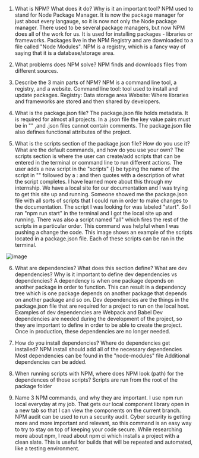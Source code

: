 1. What is NPM? What does it do? Why is it an important tool?
NPM used to stand for Node Package Manager. It is now the package manager for just about every langauge, so it is now not only the Node package manager.
There used to be several package managers, but now NPM does all of the work for us.
It is used for installing packages - libraries or frameworks. Packages live in the NPM Registry and are downloaded to a file called "Node Modules".
NPM is a registry, which is a fancy way of saying that it is a database/storage area.

2. What problems does NPM solve?
NPM finds and downloads files from different sources.

3. Describe the 3 main parts of NPM?
NPM is a command line tool, a registry, and a website.
Command line tool: tool used to install and update packages.
Registry: Data storage area
Website: Where libraries and frameworks are stored and then shared by developers. 

4. What is the package.json file?
The package.json file holds metadata. It is required for almost all projects. In a .json file the key value pairs must be in "" ,and .json files cannot contain comments.
The package.json file also defines functional attributes of the project.

5. What is the scripts section of the package.json file? How do you use it? What are the default commands, and how do you use your own?
The scripts section is where the user can create/add scripts that can be entered in the terminal or command line to run different actions.
The user adds a new script in the "scripts" {} be typing the name of the script in "" followed by a : and then quotes with a description of what the script completes.
I have learned more about this through my internship. We have a local site for our documentation and I was trying to get this site up and running. Someone showed me the package.json file with all sorts of scripts that I could run in order to make changes to the documentation.
The script I was looking for was labeled "start". So I ran "npm run start" in the terminal and I got the local site up and running.
There was also a script named "all" which fires the rest of the scripts in a particular order. This command was helpful when I was pushing a change the code.
This image shows an example of the scripts located in a package.json file. Each of these scripts can be ran in the terminal.

![image](https://user-images.githubusercontent.com/71342594/216794650-becb5492-16b3-49a2-9f18-7aed4755b543.png)


6. What are dependencies? What does this section define? What are dev dependencies? Why is it important to define dev dependencies vs dependencies?
A dependency is when one package depends on another package in order to function. This can result in a dependency tree which is one package depends on another package that depends on another package and so on.
Dev dependencies are the things in the package.json file that are required for a project to run on the local host. Examples of dev dependencies are Webpack and Babel
Dev dependencies are needed during the development of the project, so they are important to define in order to be able to create the project. Once in production, these dependencies are no longer needed.

7. How do you install dependencies? Where do dependencies get installed?
NPM install should add all of the necessary dependencies
Most dependencies can be found in the "node-modules" file
Additional dependencies can be added.


8. When running scripts with NPM, where does NPM look (path) for the dependences of those scripts?
Scripts are run from the root of the package folder

9. Name 3 NPM commands, and why they are important.
 I use npm run local everyday at my job. That gets our local component library open in a new tab so that I can view the components on the current branch.
 NPM audit can be used to run a security audit. Cyber security is getting more and more important and relevant, so this command is an easy way to try to stay on top of keeping your code secure.
 While researching more about npm, I read about npm ci which installs a project with a clean slate. This is useful for builds that will be repeated and automated, like a testing environment.
